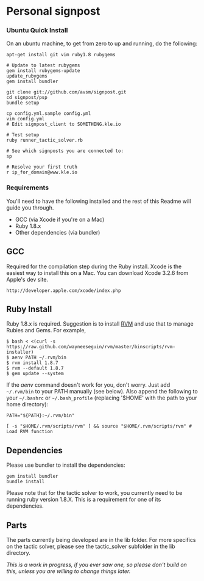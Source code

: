 # Personal signpost

### Ubuntu Quick Install

On an ubuntu machine, to get from zero to up and running, do the following:

    apt-get install git vim ruby1.8 rubygems

    # Update to latest rubygems
    gem install rubygems-update
    update_rubygems
    gem install bundler

    git clone git://github.com/avsm/signpost.git
    cd signpost/psp
    bundle setup

    cp config.yml.sample config.yml
    vim config.yml
    # Edit signpost_client to SOMETHING.kle.io
    
    # Test setup
    ruby runner_tactic_solver.rb

    # See which signposts you are connected to:
    sp

    # Resolve your first truth
    r ip_for_domain@www.kle.io



### Requirements

You'll need to have the following installed and the rest of this Readme will guide you through.

- GCC (via Xcode if you're on a Mac)
- Ruby 1.8.x
- Other dependencies (via bundler)

## GCC

Required for the compilation step during the Ruby install. Xcode is the easiest way to install 
this on a Mac. You can download Xcode 3.2.6 from Apple's dev site.

	http://developer.apple.com/xcode/index.php

## Ruby Install

Ruby 1.8.x is required.  Suggestion is to install [RVM](http://beginrescueend.com/)
and use that to manage Rubies and Gems.  For example,

    $ bash < <(curl -s https://raw.github.com/wayneeseguin/rvm/master/binscripts/rvm-installer)
    $ aenv PATH ~/.rvm/bin
    $ rvm install 1.8.7
    $ rvm --default 1.8.7
    $ gem update --system

If the *aenv* command doesn't work for you, don't worry. Just add `~/.rvm/bin` to your PATH manually 
(see below). Also append the following to your `~/.bashrc` or `~/.bash_profile` (replacing '$HOME' 
with the path to your home directory):

	PATH="${PATH}:~/.rvm/bin"

    [ -s "$HOME/.rvm/scripts/rvm" ] && source "$HOME/.rvm/scripts/rvm" # Load RVM function

## Dependencies

Please use bundler to install the dependencies:

    gem install bundler
    bundle install

Please note that for the tactic solver to work, you currently need
to be running ruby version 1.8.X. This is a requirement for one of
its dependencies.

## Parts

The parts currently being developed are in the lib folder.
For more specifics on the tactic solver, please see the tactic_solver
subfolder in the lib directory.

*This is a work in progress, if you ever saw one, so please don't
build on this, unless you are willing to change things later.*
